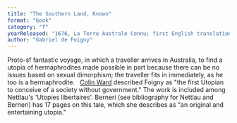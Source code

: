 ```yaml
---
title: "The Southern Land, Known"
format: "book"
category: "f"
yearReleased: "1676, La Terre Australe Connu; first English translation 1693"
author: "Gabriel de Foigny"
---
```

 Proto-sf fantastic voyage, in which a traveller arrives in Australia, to find a  utopia of hermaphrodites made possible in part because there can be no issues  based on sexual dimorphism; the traveller fits in immediately, as he too is a  hermaphrodite.
  
 <a href="http://unesdoc.unesco.org/images/0008/000877/087746eo.pdf">Colin Ward</a>  described Foigny as "the first Utopian to conceive of a society without  government." The work is included among Nettlau's 'Utopies  libertaires'. Berneri (see bibliography for Nettlau and Berneri) has 17 pages on this tale, which she describes as "an original and entertaining utopia."
